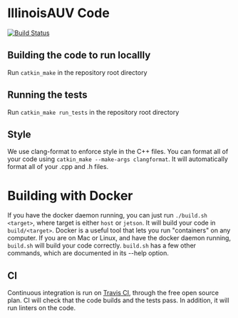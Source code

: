# IllinoisAUV Code
[![Build Status](https://travis-ci.org/IllinoisAUV/robosub.svg?branch=master)](https://travis-ci.org/IllinoisAUV/software)


## Building the code to run locallly
Run `catkin_make` in the repository root directory

## Running the tests
Run `catkin_make run_tests` in the repository root directory


## Style
We use clang-format to enforce style in the C++ files. You can format all of
your code using `catkin_make --make-args clangformat`. It will automatically
format all of your .cpp and .h files.


# Building with Docker
If you have the docker daemon running, you can just run `./build.sh <target>`,
where target is either `host` or `jetson`. It will build your code in
`build/<target>`.  Docker is a useful tool that lets you run "containers" on any
computer. If you are on Mac or Linux, and have the docker daemon running,
`build.sh` will build your code correctly. `build.sh` has a few other commands,
which are documented in its --help option.

## CI

Continuous integration is run on [Travis CI](https://travis-ci.org), through the
free open source plan. CI will check that the code builds and the tests pass. In
addition, it will run linters on the code.

